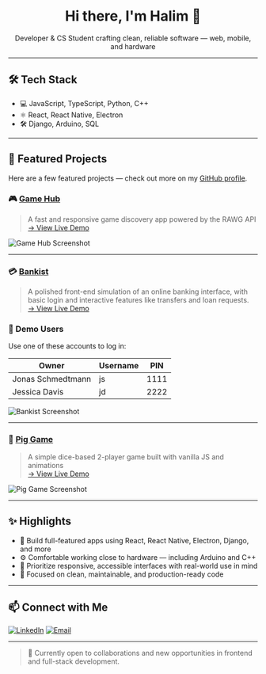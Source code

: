 <h1 align="center">Hi there, I'm Halim 👋</h1>
<p align="center">Developer & CS Student crafting clean, reliable software — web, mobile, and hardware</p>

---

## 🛠 Tech Stack

- 💻 JavaScript, TypeScript, Python, C++
- ⚛️ React, React Native, Electron
- 🛠 Django, Arduino, SQL

---

## 🚀 Featured Projects

Here are a few featured projects — check out more on my [GitHub profile](https://github.com/Halimxyz?tab=repositories).

### 🎮 [Game Hub](https://github.com/Halimxyz/Game-Hub/)  
> A fast and responsive game discovery app powered by the RAWG API  
[→ View Live Demo](https://game-hub-ashen-delta-21.vercel.app/)

![Game Hub Screenshot](https://github.com/user-attachments/assets/65bfab1d-52cf-4a71-b795-eca5b3f054da)

---

### 💳 [Bankist](https://github.com/Halimxyz/Bankist)  
> A polished front-end simulation of an online banking interface, with basic login and interactive features like transfers and loan requests.           
> [→ View Live Demo](https://halimxyz.github.io/Bankist/)

### 👤 Demo Users

Use one of these accounts to log in:

| Owner      | Username | PIN  |
| ---------- | -------- | ---- |
| Jonas Schmedtmann    | js       | 1111 |
| Jessica Davis | jd       | 2222 |

![Bankist Screenshot](https://github.com/user-attachments/assets/6114fb77-8a71-49ef-8a30-788c9890c039)

---

### 🎲 [Pig Game](https://github.com/Halimxyz/Pig-Game)  
> A simple dice-based 2-player game built with vanilla JS and animations  
[→ View Live Demo](https://halimxyz.github.io/Pig-Game/)

![Pig Game Screenshot](https://github.com/user-attachments/assets/f7ee3dbe-3d7a-4e8b-9461-9ebca934b326)

---

## ✨ Highlights

- 🧩 Build full-featured apps using React, React Native, Electron, Django, and more  
- ⚙️ Comfortable working close to hardware — including Arduino and C++  
- 📱 Prioritize responsive, accessible interfaces with real-world use in mind
- 🧼 Focused on clean, maintainable, and production-ready code  

---

## 📫 Connect with Me

[![LinkedIn](https://img.shields.io/badge/LinkedIn-blue?logo=linkedin&logoColor=white)](https://www.linkedin.com/in/abdelhalim-omar-1806892b0/)  [![Email](https://img.shields.io/badge/Email-halimshakka-red?logo=gmail&logoColor=white)](mailto:halimshakka@gmail.com)

---

> 💼 Currently open to collaborations and new opportunities in frontend and full-stack development.
